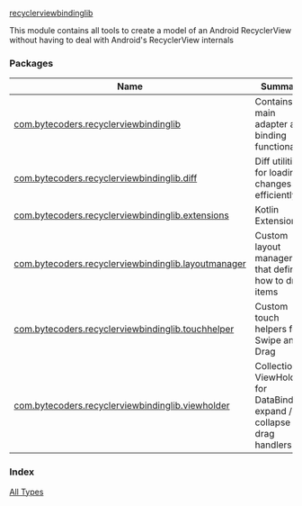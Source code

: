 [recyclerviewbindinglib](./index.md)

This module contains all tools to create a model of an Android RecyclerView without having
to deal with Android's RecyclerView internals

### Packages

| Name | Summary |
|---|---|
| [com.bytecoders.recyclerviewbindinglib](com.bytecoders.recyclerviewbindinglib/index.md) | Contains main adapter and binding functionality |
| [com.bytecoders.recyclerviewbindinglib.diff](com.bytecoders.recyclerviewbindinglib.diff/index.md) | Diff utilities for loading changes efficiently |
| [com.bytecoders.recyclerviewbindinglib.extensions](com.bytecoders.recyclerviewbindinglib.extensions/index.md) | Kotlin Extensions |
| [com.bytecoders.recyclerviewbindinglib.layoutmanager](com.bytecoders.recyclerviewbindinglib.layoutmanager/index.md) | Custom layout managers that define how to draw items |
| [com.bytecoders.recyclerviewbindinglib.touchhelper](com.bytecoders.recyclerviewbindinglib.touchhelper/index.md) | Custom touch helpers for Swipe and Drag |
| [com.bytecoders.recyclerviewbindinglib.viewholder](com.bytecoders.recyclerviewbindinglib.viewholder/index.md) | Collection of ViewHolders for DataBinding, expand / collapse drag handlers |

### Index

[All Types](alltypes/index.md)
